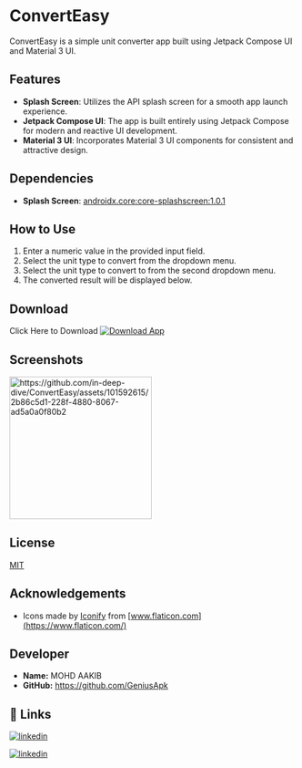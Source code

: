 # ConvertEasy

ConvertEasy is a simple unit converter app built using Jetpack Compose UI and Material 3 UI.

## Features

- **Splash Screen**: Utilizes the API splash screen for a smooth app launch experience.
- **Jetpack Compose UI**: The app is built entirely using Jetpack Compose for modern and reactive UI development.
- **Material 3 UI**: Incorporates Material 3 UI components for consistent and attractive design.

## Dependencies

- **Splash Screen**: [androidx.core:core-splashscreen:1.0.1](https://developer.android.com/jetpack/androidx/releases/core#core-splashscreen)

## How to Use

1. Enter a numeric value in the provided input field.
2. Select the unit type to convert from the dropdown menu.
3. Select the unit type to convert to from the second dropdown menu.
4. The converted result will be displayed below.
   
## Download
Click Here to Download
[![Download App](https://img.shields.io/badge/Download-App-blue)](https://github.com/in-deep-dive/AgeGuru/releases/tag/v1.2)


## Screenshots


<img src="https://github.com/in-deep-dive/ConvertEasy/assets/101592615/2b86c5d1-228f-4880-8067-ad5a0a0f80b2" alt="https://github.com/in-deep-dive/ConvertEasy/assets/101592615/2b86c5d1-228f-4880-8067-ad5a0a0f80b2" width="250">




## License

[MIT](https://github.com/in-deep-dive/ConvertEasy/blob/master/LICENSE)


## Acknowledgements

- Icons made by [Iconify](https://iconify.design/) from [www.flaticon.com](https://www.flaticon.com/)

## Developer

- **Name:** MOHD AAKIB
- **GitHub:** https://github.com/GeniusApk


## 🔗 Links

[![linkedin](https://img.shields.io/badge/linkedin-0A66C2?style=for-the-badge&logo=linkedin&logoColor=white)](https://www.linkedin.com/in/mohd-aakib-0546ab272/)

[![linkedin](https://img.shields.io/badge/instagram-bc2a8d?style=for-the-badge&logo=instagram&logoColor=white)](https://www.instagram.com/_aakib__21/)


